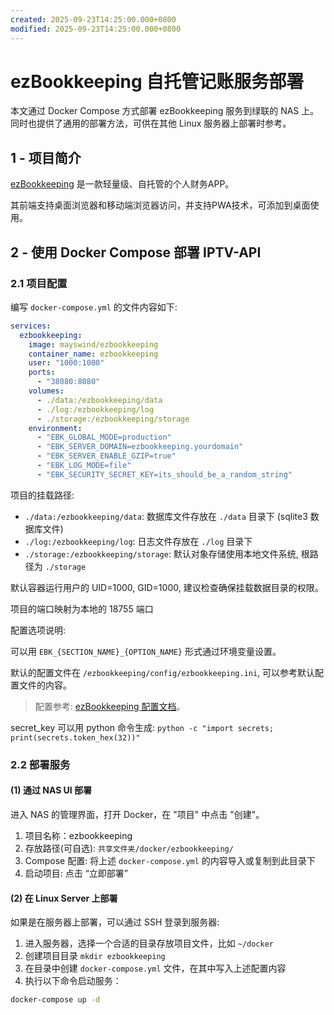```yaml
---
created: 2025-09-23T14:25:00.000+0800
modified: 2025-09-23T14:25:00.000+0800
---
```


# ezBookkeeping 自托管记账服务部署

本文通过 Docker Compose 方式部署 ezBookkeeping 服务到绿联的 NAS 上。同时也提供了通用的部署方法，可供在其他 Linux 服务器上部署时参考。

## 1 - 项目简介

[ezBookkeeping](https://github.com/mayswind/ezbookkeeping) 是一款轻量级、自托管的个人财务APP。

其前端支持桌面浏览器和移动端浏览器访问，并支持PWA技术，可添加到桌面使用。

## 2 - 使用 Docker Compose 部署 IPTV-API

### 2.1 项目配置

编写 `docker-compose.yml` 的文件内容如下:

```yaml
services:
  ezbookkeeping:
    image: mayswind/ezbookkeeping
    container_name: ezbookkeeping
    user: "1000:1000"
    ports:
      - "38080:8080"
    volumes:
      - ./data:/ezbookkeeping/data
      - ./log:/ezbookkeeping/log
      - ./storage:/ezbookkeeping/storage
    environment:
      - "EBK_GLOBAL_MODE=production"
      - "EBK_SERVER_DOMAIN=ezbookkeeping.yourdomain"
      - "EBK_SERVER_ENABLE_GZIP=true"
      - "EBK_LOG_MODE=file"
      - "EBK_SECURITY_SECRET_KEY=its_should_be_a_random_string"
```

项目的挂载路径:

- `./data:/ezbookkeeping/data`: 数据库文件存放在 `./data` 目录下 (sqlite3 数据库文件)
- `./log:/ezbookkeeping/log`: 日志文件存放在 `./log` 目录下
- `./storage:/ezbookkeeping/storage`: 默认对象存储使用本地文件系统, 根路径为 `./storage`

默认容器运行用户的 UID=1000, GID=1000, 建议检查确保挂载数据目录的权限。

项目的端口映射为本地的 18755 端口

配置选项说明:

可以用 `EBK_{SECTION_NAME}_{OPTION_NAME}` 形式通过环境变量设置。

默认的配置文件在 `/ezbookkeeping/config/ezbookkeeping.ini`, 可以参考默认配置文件的内容。

> 配置参考: [ezBookkeeping 配置文档](https://ezbookkeeping.mayswind.net/zh_Hans/configuration)。

secret_key 可以用 python 命令生成: `python -c "import secrets; print(secrets.token_hex(32))"`

### 2.2 部署服务

#### (1) 通过 NAS UI 部署

进入 NAS 的管理界面，打开 Docker，在 "项目" 中点击 "创建"。

1. 项目名称：ezbookkeeping
2. 存放路径(可自选): `共享文件夹/docker/ezbookkeeping/`
3. Compose 配置: 将上述 `docker-compose.yml` 的内容导入或复制到此目录下
4. 启动项目: 点击 “立即部署”

#### (2) 在 Linux Server 上部署

如果是在服务器上部署，可以通过 SSH 登录到服务器:

1. 进入服务器，选择一个合适的目录存放项目文件，比如 `~/docker`
2. 创建项目目录 `mkdir ezbookkeeping`
3. 在目录中创建 `docker-compose.yml` 文件，在其中写入上述配置内容
4. 执行以下命令启动服务：

```bash
docker-compose up -d
```
